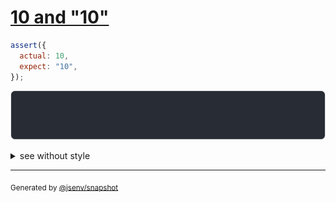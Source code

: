 # [10 and "10"](../../number.test.js#L132)

```js
assert({
  actual: 10,
  expect: "10",
});
```

![img](throw.svg)

<details>
  <summary>see without style</summary>

```console
AssertionError: actual and expect are different

actual: 10
expect: "10"
```

</details>

---
<sub>
  Generated by <a href="https://github.com/jsenv/core/tree/main/packages/independent/snapshot">@jsenv/snapshot</a>
</sub>